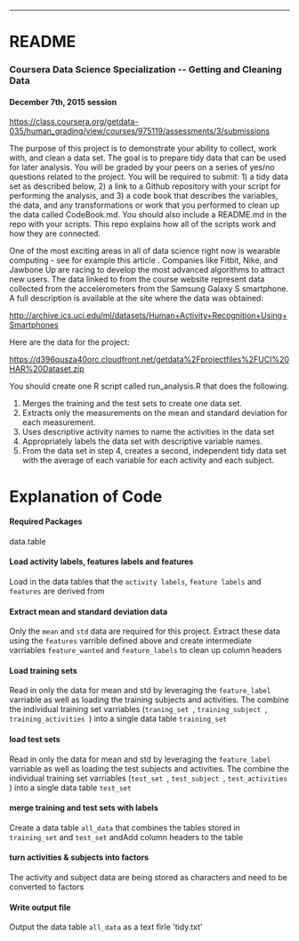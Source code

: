 ---
# README  
### Coursera Data Science Specialization -- Getting and Cleaning Data
#### December 7th, 2015 session
https://class.coursera.org/getdata-035/human_grading/view/courses/975119/assessments/3/submissions

The purpose of this project is to demonstrate your ability to collect, work with, and clean a data set. The goal is to prepare tidy data that can be used for later analysis. You will be graded by your peers on a series of yes/no questions related to the project. You will be required to submit: 1) a tidy data set as described below, 2) a link to a Github repository with your script for performing the analysis, and 3) a code book that describes the variables, the data, and any transformations or work that you performed to clean up the data called CodeBook.md. You should also include a README.md in the repo with your scripts. This repo explains how all of the scripts work and how they are connected.  

One of the most exciting areas in all of data science right now is wearable computing - see for example this article . Companies like Fitbit, Nike, and Jawbone Up are racing to develop the most advanced algorithms to attract new users. The data linked to from the course website represent data collected from the accelerometers from the Samsung Galaxy S smartphone. A full description is available at the site where the data was obtained: 

http://archive.ics.uci.edu/ml/datasets/Human+Activity+Recognition+Using+Smartphones 

Here are the data for the project: 

https://d396qusza40orc.cloudfront.net/getdata%2Fprojectfiles%2FUCI%20HAR%20Dataset.zip 

 You should create one R script called run_analysis.R that does the following. 
1. Merges the training and the test sets to create one data set.
2. Extracts only the measurements on the mean and standard deviation for each measurement. 
3. Uses descriptive activity names to name the activities in the data set
4. Appropriately labels the data set with descriptive variable names. 
5. From the data set in step 4, creates a second, independent tidy data set with the average of each variable for each activity and each subject.

# Explanation of Code

#### Required Packages 
data.table 

#### Load activity labels, features labels and features  
Load in the data tables that the ```activity labels```, ```feature labels``` and ```features``` are derived from

#### Extract mean and standard deviation data
Only the ```mean``` and ```std``` data are required for this project. Extract these data using the ```features``` varrible defined above and create intermediate varriables ```feature_wanted``` and ```feature_labels``` to clean up column headers

#### Load training sets
Read in only the data for mean and std by leveraging the ```feature_label``` varriable as well as loading the training subjects and activities. The combine the individual training set varriables (```traning_set ```, ```training_subject ```, ```training_activities ```) into a single data table ```training_set```

#### load test sets
Read in only the data for mean and std by leveraging the ```feature_label``` varriable as well as loading the test subjects and activities. The combine the individual training set varriables (```test_set ```, ```test_subject ```, ```test_activities ```) into a single data table ```test_set```

#### merge training and test sets with labels
Create a data table ```all_data``` that combines the tables stored in ```training_set``` and ```test_set``` andAdd column headers to the table

#### turn activities & subjects into factors
The activity and subject data are being stored as characters and need to be converted to factors
 
#### Write output file
Output the data table ```all_data``` as a text firle 'tidy.txt'


